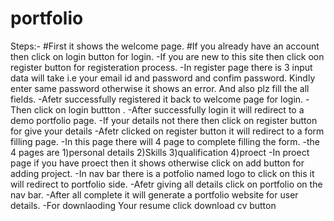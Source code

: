 # portfolio
Steps:-
  #First it shows the welcome page.
  #If you already have an account then click on login button for login.
  -If you are new to this site then click oon register button for registeration process.
  -In register page there is 3 input data will take i.e your email id and password and confim password. Kindly enter same password otherwise it shows an error. And also plz fill the all fields.
  -Afetr successfully registered it back to welcome page for login.
  -Then click on login buttton .
  -After successfully login it will redirect to  a demo portfolio page.
  -If your details not there then click on register button for give your details
  -Afetr clicked on register button it will redirect to a form filling page.
  -In this page there will 4 page to complete filling the form.
  -the 4 pages are  1)personal details
                    2)Skills
                    3)qualification
                    4)proect
  -In proect page if you have proect then it shows otherwise  click on add button for adding project.
  -In nav bar there is a potfolio named logo to click on this it will redirect to portfolio side.
  -Afetr giving all details click on portfolio on the nav bar.
  -After all complete it will generate a portfolio website for user details.
  -For downlaoding Your resume click download cv button
